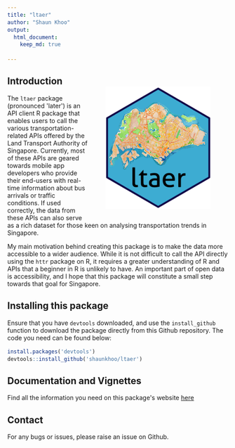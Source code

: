 ```yaml
---
title: "ltaer"
author: "Shaun Khoo"
output: 
  html_document:
    keep_md: true

---
```




## Introduction <img src="docs/reference/figures/logo.png" align="right" height="278" width="240" style="margin:25px 40px"/> 

The `ltaer` package (pronounced 'later') is an API client R package that enables users to call the various transportation-related APIs offered by the Land Transport Authority of Singapore. Currently, most of these APIs are geared towards mobile app developers who provide their end-users with real-time information about bus arrivals or traffic conditions. If used correctly, the data from these APIs can also serve as a rich dataset for those keen on analysing transportation trends in Singapore.

My main motivation behind creating this package is to make the data more accessible to a wider audience. While it is not difficult to call the API directly using the `httr` package on R, it requires a greater understanding of R and APIs that a beginner in R is unlikely to have. An important part of open data is accessibility, and I hope that this package will constitute a small step towards that goal for Singapore.

## Installing this package

Ensure that you have `devtools` downloaded, and use the `install_github` function to download the package directly from this Github repository. The code you need can be found below:


```r
install.packages('devtools')
devtools::install_github('shaunkhoo/ltaer')
```

## Documentation and Vignettes

Find all the information you need on this package's website [here](https://shaunkhoo.github.io/ltaer/index.html)

## Contact

For any bugs or issues, please raise an issue on Github.
